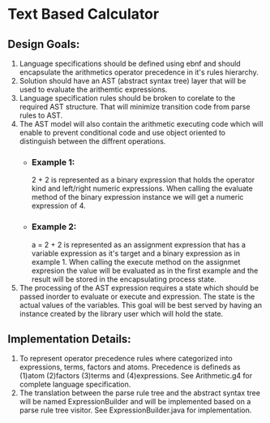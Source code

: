 # Text Based Calculator

## Design Goals:
1. Language specifications should be defined using ebnf and should encapsulate
   the arithmetics operator precedence in it's rules hierarchy.
2. Solution should have an AST (abstract syntax tree) layer that will be used to 
   evaluate the arithemtic expressions. 
3. Language specification rules should be broken to corelate to the required AST
   structure. That will minimize transition code from parse rules to AST.
4. The AST model will also contain the arithmetic executing code which will
   enable to prevent conditional code and use object oriented to distinguish
   between the diffrent operations.
   * ### Example 1:
        2 + 2 is represented as a binary expression that holds the operator kind
        and left/right numeric expressions. When calling the evaluate method of
        the binary expression instance we will get a numeric expression of 4.
   * ### Example 2:
        a = 2 + 2 is represented as an assignment expression that has a variable
        expression as it's target and a binary expression as in example 1.
        When calling the execute method on the assignmet expresion the value will
        be evaluated as in the first example and the result will be stored in 
        the encapsulating process state.
5. The processing of the AST expression requires a state which should be passed
   inorder to evaluate or execute and expression. The state is the actual values
   of the variables. This goal will be best served by having an instance created
   by the library user which will hold the state. 
   



## Implementation Details:
1. To represent operator precedence rules where categorized into expressions, terms,
   factors and atoms. Precedence is defineds as (1)atom (2)factors (3)terms and (4)expressions.
   See Arithmetic.g4 for complete language specification.
2. The translation between the parse rule tree and the abstract syntax tree
   will be named ExpressionBuilder and will be implemented based on a parse rule 
   tree visitor. 
   See ExpressionBuilder.java for implementation.